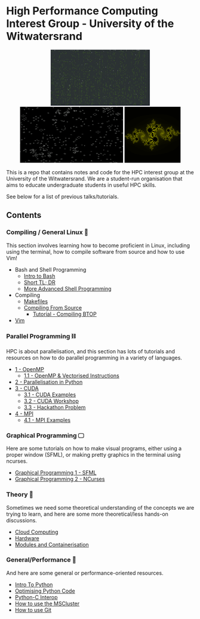 # High Performance Computing Interest Group  - University of the Witwatersrand

<p float="left" align="middle">
  <img src="./images/matrix.gif" height="150" />
  <img src="./images/gif1.gif"   height="150" /> 
  <img src="./images/cuda.png"   height="150" />
</p>

This is a repo that contains notes and code for the HPC interest group at the University of the Witwatersrand.
We are a student-run organisation that aims to educate undergraduate students in useful HPC skills.


See below for a list of previous talks/tutorials.


## Contents
### Compiling / General Linux 🐧
This section involves learning how to become proficient in Linux, including using the terminal, how to compile software from source and how to use Vim!
- Bash and Shell Programming
  - [Intro to Bash](https://github.com/Michael-Beukman/HPC-InterestGroup/tree/main/shell)
  - [Short TL; DR](https://github.com/Michael-Beukman/HPC-InterestGroup/tree/main/team_selection/202301/shell)
  - [More Advanced Shell Programming](https://github.com/Michael-Beukman/HPC-InterestGroup/tree/main/shell_v2)
- Compiling
  - [Makefiles](https://github.com/Michael-Beukman/HPC-InterestGroup/tree/main/makefiles)
  - [Compiling From Source](https://github.com/Michael-Beukman/HPC-InterestGroup/tree/main/compiling_from_source)
    - [Tutorial - Compiling BTOP](https://github.com/Michael-Beukman/HPC-InterestGroup/blob/main/team_selection/202304_compiling)
- [Vim](https://github.com/Michael-Beukman/HPC-InterestGroup/tree/main/linux/vim)

### Parallel Programming ⛓️
HPC is about parallelisation, and this section has lots of tutorials and resources on how to do parallel programming in a variety of languages.
- [1 - OpenMP](https://github.com/Michael-Beukman/HPC-InterestGroup/tree/main/parallel_programming/01_omp)
  - [1.1 - OpenMP & Vectorised Instructions](https://github.com/Michael-Beukman/HPC-InterestGroup/tree/main/parallel_programming/02_omp_vectorised)
- [2 - Parallelisation in Python](https://github.com/Michael-Beukman/HPC-InterestGroup/tree/main/parallel_programming/03_python)
- [3 - CUDA](https://github.com/Michael-Beukman/HPC-InterestGroup/tree/main/parallel_programming/04_cuda)
  - [3.1 - CUDA Examples](https://github.com/Michael-Beukman/HPC-InterestGroup/tree/main/parallel_programming/06_cuda_programming)
  - [3.2 - CUDA Workshop](https://github.com/Michael-Beukman/HPC-InterestGroup/blob/main/competitions/2023_cuda/workshop/README.md)
  - [3.3 - Hackathon Problem](https://github.com/Michael-Beukman/HPC-InterestGroup/blob/main/competitions/2023_cuda/problem/README.md)
- [4 - MPI](https://github.com/Michael-Beukman/HPC-InterestGroup/tree/main/parallel_programming/05_mpi)
  - [4.1 - MPI Examples](https://github.com/Michael-Beukman/HPC-InterestGroup/tree/main/team_selection/202305_mpi)

### Graphical Programming 🖵
Here are some tutorials on how to make visual programs, either using a proper window (SFML), or making pretty graphics in the terminal using ncurses.
- [Graphical Programming 1 - SFML](https://github.com/Michael-Beukman/HPC-InterestGroup/tree/main/graphical_programming/01_sfml)
- [Graphical Programming 2 - NCurses](https://github.com/Michael-Beukman/HPC-InterestGroup/tree/main/graphical_programming/02_ncurses)

### Theory 📖
Sometimes we need some theoretical understanding of the concepts we are trying to learn, and here are some more theoretical/less hands-on discussions.
- [Cloud Computing](https://github.com/Michael-Beukman/HPC-InterestGroup/tree/main/theory/cloud_computing)
- [Hardware](https://github.com/Michael-Beukman/HPC-InterestGroup/tree/main/team_selection/202303_hardware)
- [Modules and Containerisation](https://github.com/Michael-Beukman/HPC-InterestGroup/tree/main/team_selection/202306_containersAndModules)

### General/Performance 🏃
And here are some general or performance-oriented resources.
- [Intro To Python](https://github.com/Michael-Beukman/HPC-InterestGroup/blob/main/programming/python/intro/PythonIntro.ipynb)
- [Optimising Python Code](https://github.com/Michael-Beukman/HPC-InterestGroup/tree/main/performance/optimising_python)
- [Python-C Interop](https://github.com/Michael-Beukman/HPC-InterestGroup/tree/main/performance/c_python_interop)
- [How to use the MSCluster](https://github.com/Michael-Beukman/HPC-InterestGroup/tree/main/mscluster)
- [How to use Git](https://github.com/Michael-Beukman/HPC-InterestGroup/blob/main/git/tutorial.md)